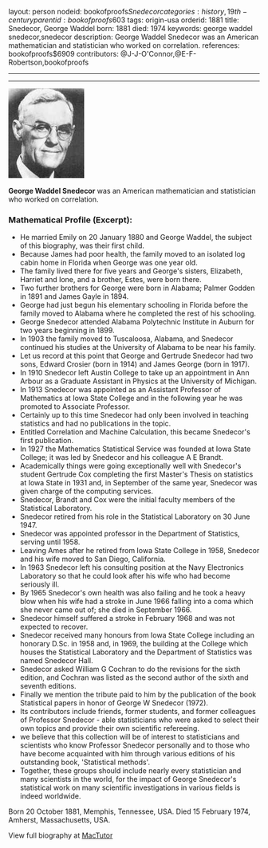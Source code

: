 layout: person
nodeid: bookofproofs$Snedecor
categories: history,19th-century
parentid: bookofproofs$603
tags: origin-usa
orderid: 1881
title: Snedecor, George Waddel
born: 1881
died: 1974
keywords: george waddel snedecor,snedecor
description: George Waddel Snedecor was an American mathematician and statistician who worked on correlation.
references: bookofproofs$6909
contributors: @J-J-O'Connor,@E-F-Robertson,bookofproofs

---



---

![Snedecor.jpg](https://github.com/bookofproofs/bookofproofs.github.io/blob/main/_sources/_assets/images/portraits/Snedecor.jpg?raw=true)

**George Waddel Snedecor** was an American mathematician and statistician who worked on correlation.

### Mathematical Profile (Excerpt):
* He married Emily on 20 January 1880 and George Waddel, the subject of this biography, was their first child.
* Because James had poor health, the family moved to an isolated log cabin home in Florida when George was one year old.
* The family lived there for five years and George's sisters, Elizabeth, Harriet and Ione, and a brother, Estes, were born there.
* Two further brothers for George were born in Alabama; Palmer Godden in 1891 and James Gayle in 1894.
* George had just begun his elementary schooling in Florida before the family moved to Alabama where he completed the rest of his schooling.
* George Snedecor attended Alabama Polytechnic Institute in Auburn for two years beginning in 1899.
* In 1903 the family moved to Tuscaloosa, Alabama, and Snedecor continued his studies at the University of Alabama to be near his family.
* Let us record at this point that George and Gertrude Snedecor had two sons, Edward Crosier (born in 1914) and James George (born in 1917).
* In 1910 Snedecor left Austin College to take up an appointment in Ann Arbour as a Graduate Assistant in Physics at the University of Michigan.
* In 1913 Snedecor was appointed as an Assistant Professor of Mathematics at Iowa State College and in the following year he was promoted to Associate Professor.
* Certainly up to this time Snedecor had only been involved in teaching statistics and had no publications in the topic.
* Entitled Correlation and Machine Calculation, this became Snedecor's first publication.
* In 1927 the Mathematics Statistical Service was founded at Iowa State College; it was led by Snedecor and his colleague A E Brandt.
* Academically things were going exceptionally well with Snedecor's student Gertrude Cox completing the first Master's Thesis on statistics at Iowa State in 1931 and, in September of the same year, Snedecor was given charge of the computing services.
* Snedecor, Brandt and Cox were the initial faculty members of the Statistical Laboratory.
* Snedecor retired from his role in the Statistical Laboratory on 30 June 1947.
* Snedecor was appointed professor in the Department of Statistics, serving until 1958.
* Leaving Ames after he retired from Iowa State College in 1958, Snedecor and his wife moved to San Diego, California.
* In 1963 Snedecor left his consulting position at the Navy Electronics Laboratory so that he could look after his wife who had become seriously ill.
* By 1965 Snedecor's own health was also failing and he took a heavy blow when his wife had a stroke in June 1966 falling into a coma which she never came out of; she died in September 1966.
* Snedecor himself suffered a stroke in February 1968 and was not expected to recover.
* Snedecor received many honours from Iowa State College including an honorary D.Sc. in 1958 and, in 1969, the building at the College which houses the Statistical Laboratory and the Department of Statistics was named Snedecor Hall.
* Snedecor asked William G Cochran to do the revisions for the sixth edition, and Cochran was listed as the second author of the sixth and seventh editions.
* Finally we mention the tribute paid to him by the publication of the book Statistical papers in honor of George W Snedecor (1972).
* Its contributors include friends, former students, and former colleagues of Professor Snedecor - able statisticians who were asked to select their own topics and provide their own scientific refereeing.
* we believe that this collection will be of interest to statisticians and scientists who know Professor Snedecor personally and to those who have become acquainted with him through various editions of his outstanding book, 'Statistical methods'.
* Together, these groups should include nearly every statistician and many scientists in the world, for the impact of George Snedecor's statistical work on many scientific investigations in various fields is indeed worldwide.

Born 20 October 1881, Memphis, Tennessee, USA. Died 15 February 1974, Amherst, Massachusetts, USA.

View full biography at [MacTutor](https://mathshistory.st-andrews.ac.uk/Biographies/Snedecor/)
